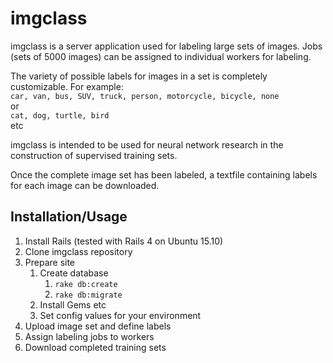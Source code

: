 # imgclass

imgclass is a server application used for labeling large sets of images. Jobs (sets of 5000 images) can be assigned to individual workers for labeling.

The variety of possible labels for images in a set is completely customizable. For example:  
```car, van, bus, SUV, truck, person, motorcycle, bicycle, none```  
or  
```cat, dog, turtle, bird```  
etc

imgclass is intended to be used for neural network research in the construction of supervised training sets.

Once the complete image set has been labeled, a textfile containing labels for each image can be downloaded.

## Installation/Usage
1. Install Rails (tested with Rails 4 on Ubuntu 15.10)
2. Clone imgclass repository
3. Prepare site
    1. Create database 
        1. `rake db:create`
        1. `rake db:migrate`
    1. Install Gems etc
    1. Set config values for your environment
4. Upload image set and define labels
5. Assign labeling jobs to workers
6. Download completed training sets
